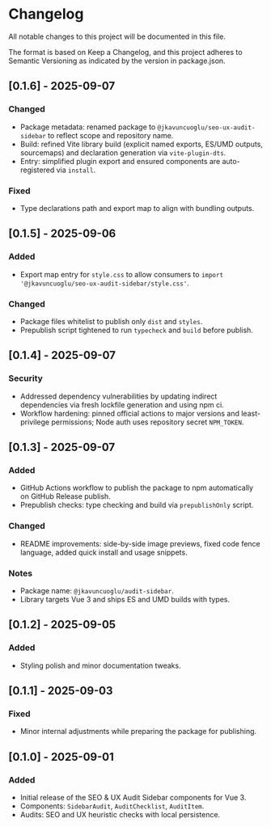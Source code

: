 # Changelog

All notable changes to this project will be documented in this file.

The format is based on Keep a Changelog, and this project adheres to Semantic Versioning as indicated by the version in package.json.

## [0.1.6] - 2025-09-07
### Changed
- Package metadata: renamed package to `@jkavuncuoglu/seo-ux-audit-sidebar` to reflect scope and repository name.
- Build: refined Vite library build (explicit named exports, ES/UMD outputs, sourcemaps) and declaration generation via `vite-plugin-dts`.
- Entry: simplified plugin export and ensured components are auto-registered via `install`.

### Fixed
- Type declarations path and export map to align with bundling outputs.

## [0.1.5] - 2025-09-06
### Added
- Export map entry for `style.css` to allow consumers to `import '@jkavuncuoglu/seo-ux-audit-sidebar/style.css'`.

### Changed
- Package files whitelist to publish only `dist` and `styles`.
- Prepublish script tightened to run `typecheck` and `build` before publish.

## [0.1.4] - 2025-09-07
### Security
- Addressed dependency vulnerabilities by updating indirect dependencies via fresh lockfile generation and using npm ci.
- Workflow hardening: pinned official actions to major versions and least-privilege permissions; Node auth uses repository secret `NPM_TOKEN`.

## [0.1.3] - 2025-09-07
### Added
- GitHub Actions workflow to publish the package to npm automatically on GitHub Release publish.
- Prepublish checks: type checking and build via `prepublishOnly` script.

### Changed
- README improvements: side-by-side image previews, fixed code fence language, added quick install and usage snippets.

### Notes
- Package name: `@jkavuncuoglu/audit-sidebar`.
- Library targets Vue 3 and ships ES and UMD builds with types.

## [0.1.2] - 2025-09-05
### Added
- Styling polish and minor documentation tweaks.

## [0.1.1] - 2025-09-03
### Fixed
- Minor internal adjustments while preparing the package for publishing.

## [0.1.0] - 2025-09-01
### Added
- Initial release of the SEO & UX Audit Sidebar components for Vue 3.
- Components: `SidebarAudit`, `AuditChecklist`, `AuditItem`.
- Audits: SEO and UX heuristic checks with local persistence.
